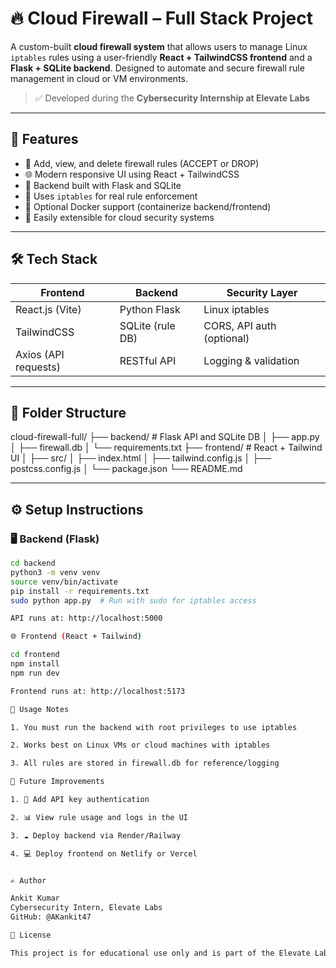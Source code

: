 # 🔥 Cloud Firewall – Full Stack Project

A custom-built **cloud firewall system** that allows users to manage Linux `iptables` rules using a user-friendly **React + TailwindCSS frontend** and a **Flask + SQLite backend**. Designed to automate and secure firewall rule management in cloud or VM environments.

> ✅ Developed during the **Cybersecurity Internship at Elevate Labs**

---

## 📌 Features

- 🚀 Add, view, and delete firewall rules (ACCEPT or DROP)
- 🌐 Modern responsive UI using React + TailwindCSS
- 🧠 Backend built with Flask and SQLite
- 🔐 Uses `iptables` for real rule enforcement
- 🐳 Optional Docker support (containerize backend/frontend)
- 🧱 Easily extensible for cloud security systems

---

## 🛠 Tech Stack

| Frontend                | Backend              | Security Layer       |
|------------------------|----------------------|----------------------|
| React.js (Vite)        | Python Flask         | Linux iptables       |
| TailwindCSS            | SQLite (rule DB)     | CORS, API auth (optional) |
| Axios (API requests)   | RESTful API          | Logging & validation |

---

## 📂 Folder Structure

cloud-firewall-full/
├── backend/ # Flask API and SQLite DB
│ ├── app.py
│ ├── firewall.db
│ └── requirements.txt
├── frontend/ # React + Tailwind UI
│ ├── src/
│ ├── index.html
│ ├── tailwind.config.js
│ ├── postcss.config.js
│ └── package.json
└── README.md


---

## ⚙️ Setup Instructions

### 🖥 Backend (Flask)
```bash
cd backend
python3 -m venv venv
source venv/bin/activate
pip install -r requirements.txt
sudo python app.py  # Run with sudo for iptables access

API runs at: http://localhost:5000

🌐 Frontend (React + Tailwind)

cd frontend
npm install
npm run dev

Frontend runs at: http://localhost:5173

🚧 Usage Notes

1. You must run the backend with root privileges to use iptables

2. Works best on Linux VMs or cloud machines with iptables

3. All rules are stored in firewall.db for reference/logging

🧠 Future Improvements

1. 🔐 Add API key authentication

2. 📊 View rule usage and logs in the UI

3. ☁️ Deploy backend via Render/Railway

4. 💻 Deploy frontend on Netlify or Vercel


✍️ Author

Ankit Kumar
Cybersecurity Intern, Elevate Labs
GitHub: @AKankit47

📜 License

This project is for educational use only and is part of the Elevate Labs cybersecurity internship program.
